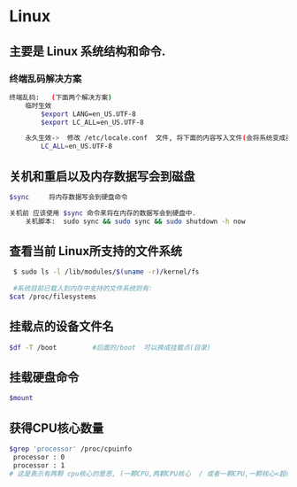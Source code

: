 # Linux

## 主要是 Linux 系统结构和命令.

### 终端乱码解决方案

```bash
终端乱码:   (下面两个解决方案)
    临时生效
        $export LANG=en_US.UTF-8
        $export LC_ALL=en_US.UTF-8

    永久生效->  修改 /etc/locale.conf  文件, 将下面的内容写入文件(会将系统变成英文)
        LC_ALL=en_US.UTF-8
```

## 关机和重启以及内存数据写会到磁盘

```bash
$sync     将内存数据写会到硬盘命令

关机前 应该使用 $sync 命令来将在内存的数据写会到硬盘中.
    关机脚本:  sudo sync && sudo sync && sudo shutdown -h now
```

## 查看当前 Linux所支持的文件系统

```bash
 $ sudo ls -l /lib/modules/$(uname -r)/kernel/fs
 
 #系统目前已载入到内存中支持的文件系统则有:
$cat /proc/filesystems
```

## 挂载点的设备文件名

```bash
$df -T /boot         #后面的/boot  可以换成挂载点(目录)
```

## 挂载硬盘命令

```bash
$mount  
```

## 获得CPU核心数量

```bash
$grep 'processor' /proc/cpuinfo
 processor : 0
 processor : 1
# 这是表示有两颗 cpu核心的意思, (一颗CPU,两颗CPU核心  / 或者一颗CPU,一颗核心<超线程>)
```





















